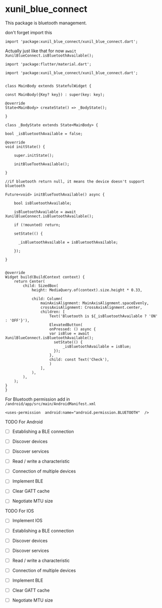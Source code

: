 
# xunil_blue_connect

This package is bluetooth management.

don't forget import this

`import 'package:xunil_blue_connect/xunil_blue_connect.dart';`

  Actually just like that for now
`await XunilBlueConnect.isBluetoothAvailable();`





    import 'package:flutter/material.dart';
    
    import 'package:xunil_blue_connect/xunil_blue_connect.dart';
    

    class MainBody extends StatefulWidget {
    
    const MainBody({Key? key}) : super(key: key);
    
    @override
    State<MainBody> createState() => _BodyState();
    
    }
    
    class _BodyState extends State<MainBody> {
    
    bool _isBluetoothAvailable = false;
  
    @override
    void initState() {
    
        super.initState();
        
        initBlueToothAvailable();
        
    }
    
    //if bluetooth return null, it means the device doesn't support bluetooth
    
    Future<void> initBlueToothAvailable() async {
    
        bool isBluetoothAvailable;
        
        isBluetoothAvailable = await XunilBlueConnect.isBluetoothAvailable();
        
        if (!mounted) return;
        
        setState(() {
        
          _isBluetoothAvailable = isBluetoothAvailable;
        
        });
    
    }
    
      
    @override
    Widget build(BuildContext context) {
        return Center(
            child: SizedBox(
                height: MediaQuery.of(context).size.height * 0.33,
                
                child: Column(
                    mainAxisAlignment: MainAxisAlignment.spaceEvenly,
                    crossAxisAlignment: CrossAxisAlignment.center,
                    children: [
                        Text('Bluetooth is ${_isBluetoothAvailable ? 'ON' : 'OFF'}'),
                        ElevatedButton(
                        onPressed: () async {
                        var isBlue = await XunilBlueConnect.isBluetoothAvailable();
                          setState(() {
                              _isBluetoothAvailable = isBlue;
                          });
                        },
                        child: const Text('Check'),
                        )
                    ],
                ),
            ),
        );
    }
    }

For Bluetooth permission
add in `/android/app/src/main/AndroidManifest.xml`

    <uses-permission  android:name="android.permission.BLUETOOTH"  />


TODO For Android
 - [ ] Establishing a BLE connection
 - [ ] Discover devices
 - [ ] Discover services
 - [ ] Read / write a characteristic
 - [ ] Connection of multiple devices
 - [ ] Implement BLE
 - [ ] Clear GATT cache
 - [ ]  Negotiate MTU size


TODO For IOS
 - [ ] Implement IOS
 - [ ] Establishing a BLE connection
 - [ ] Discover devices
 - [ ] Discover services
 - [ ] Read / write a characteristic
 - [ ] Connection of multiple devices
 - [ ] Implement BLE
 - [ ] Clear GATT cache
 - [ ] Negotiate MTU size

